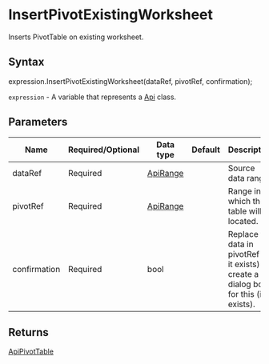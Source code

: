 # InsertPivotExistingWorksheet

Inserts PivotTable on existing worksheet.

## Syntax

expression.InsertPivotExistingWorksheet(dataRef, pivotRef, confirmation);

`expression` - A variable that represents a [Api](../Api.md) class.

## Parameters

| **Name** | **Required/Optional** | **Data type** | **Default** | **Description** |
| ------------- | ------------- | ------------- | ------------- | ------------- |
| dataRef | Required | [ApiRange](../../ApiRange/ApiRange.md) |  | Source data range. |
| pivotRef | Required | [ApiRange](../../ApiRange/ApiRange.md) |  | Range in which the table will be located. |
| confirmation | Required | bool |  | Replace the data in pivotRef (if it exists) or create a dialog box for this (if it exists). |

## Returns

[ApiPivotTable](../../ApiPivotTable/ApiPivotTable.md)